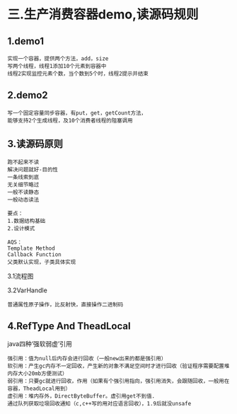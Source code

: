 # 三.生产消费容器demo,读源码规则

## 1.demo1

```
实现一个容器，提供两个方法，add，size
写两个线程，线程1添加10个元素到容器中
线程2实现监控元素个数，当个数到5个时，线程2提示并结束
```

## 2.demo2

```
写一个固定容量同步容器，有put，get，getCount方法，
能够支持2个生成线程，及10个消费者线程的阻塞调用
```

## 3.读源码原则

```
跑不起来不读
解决问题就好-目的性
一条线索到底
无关细节略过
一般不读静态
一般动态读法

要点：
1.数据结构基础
2.设计模式

AQS：
Template Method
Callback Function
父类默认实现，子类具体实现
```

3.1流程图

3.2VarHandle

```
普通属性原子操作，比反射快，直接操作二进制码
```

## 4.RefType And TheadLocal

java四种‘强软弱虚’引用

```
强引用：值为null后内存会进行回收（一般new出来的都是强引用）
软引用：产生gc内存不一定回收，产生新的对象不满足空间时才进行回收（验证程序需要配置堆内存大小20mb方便测试）
弱引用：只要gc就进行回收，作用（如果有个强引用指向，强引用消失，会跟随回收，一般用在容器，TheadLocal用到）
虚引用：堆内存外，DirectByteBuffer。虚引用get不到值.
通过队列获取垃圾回收通知（c,c++写的用对应语言回收），1.9后就没unsafe
```

## 



